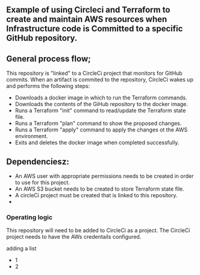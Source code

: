 ## Example of using Circleci and Terraform to create and maintain AWS resources when Infrastructure code is Committed to a specific GitHub repository.

## General process flow;
This repository is "linked" to a CircleCi project that monitors for GitHub commits. When an artifact is commited to the repository, CircleCi wakes up and performs the following steps:

- Downloads a docker image in which to run the Terraform commands.
- Downloads the contents of the GiHub repository to the docker image.
- Runs a Terraform "init" command to read/update the Terraform state file.
- Runs a Terraform "plan" command to show the proposed changes.
- Runs a Terraform "apply" command to apply the changes ot the AWS environment.
- Exits and deletes the docker image when completed successfully.

## Dependenciesz:
- An AWS user with appropriate permissions needs to be created in order to use for this project.
- An AWS S3 bucket needs to be created to store Terraform state file.
- A circleCi project must be created that is linked to this repository.
- 
### Operating logic
This repository will need to be added to CircleCi as a project.
The CircleCi project needs to have the AWs credentails configured.

adding a list
- 1
- 2
